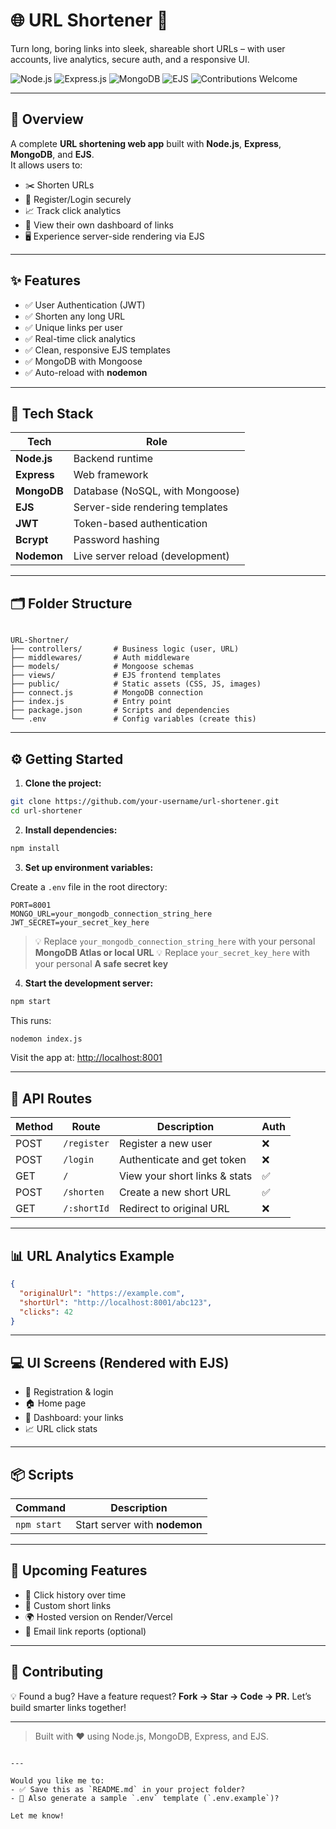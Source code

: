 # 🌐 URL Shortener 🔗  
Turn long, boring links into sleek, shareable short URLs – with user accounts, live analytics, secure auth, and a responsive UI.

![Node.js](https://img.shields.io/badge/Node.js-18.x-brightgreen)
![Express.js](https://img.shields.io/badge/Express.js-Fast%20%26%20Minimal-E7BDC8)
![MongoDB](https://img.shields.io/badge/MongoDB-Atlas-success)
![EJS](https://img.shields.io/badge/EJS-Templating-orange)
![Contributions Welcome](https://img.shields.io/badge/Contributions-Welcome-ff69b4)

---

## 🚀 Overview

A complete **URL shortening web app** built with **Node.js**, **Express**, **MongoDB**, and **EJS**.  
It allows users to:

- ✂️ Shorten URLs
- 🔐 Register/Login securely
- 📈 Track click analytics
- 🧾 View their own dashboard of links
- 🖥️ Experience server-side rendering via EJS

---

## ✨ Features

- ✅ User Authentication (JWT)
- ✅ Shorten any long URL
- ✅ Unique links per user
- ✅ Real-time click analytics
- ✅ Clean, responsive EJS templates
- ✅ MongoDB with Mongoose
- ✅ Auto-reload with **nodemon**

---

## 🧰 Tech Stack

| Tech        | Role                              |
|-------------|-----------------------------------|
| **Node.js** | Backend runtime                   |
| **Express** | Web framework                     |
| **MongoDB** | Database (NoSQL, with Mongoose)   |
| **EJS**     | Server-side rendering templates   |
| **JWT**     | Token-based authentication        |
| **Bcrypt**  | Password hashing                  |
| **Nodemon** | Live server reload (development)  |

---

## 🗂️ Folder Structure

```

URL-Shortner/
├── controllers/       # Business logic (user, URL)
├── middlewares/       # Auth middleware
├── models/            # Mongoose schemas
├── views/             # EJS frontend templates
├── public/            # Static assets (CSS, JS, images)
├── connect.js         # MongoDB connection
├── index.js           # Entry point
├── package.json       # Scripts and dependencies
└── .env               # Config variables (create this)

````

---

## ⚙️ Getting Started

1. **Clone the project:**

```bash
git clone https://github.com/your-username/url-shortener.git
cd url-shortener
````

2. **Install dependencies:**

```bash
npm install
```

3. **Set up environment variables:**

Create a `.env` file in the root directory:

```env
PORT=8001
MONGO_URL=your_mongodb_connection_string_here
JWT_SECRET=your_secret_key_here
```

> 💡 Replace `your_mongodb_connection_string_here` with your personal **MongoDB Atlas or local URL**
> 💡 Replace `your_secret_key_here` with your personal **A safe secret key**

4. **Start the development server:**

```bash
npm start
```

This runs:

```bash
nodemon index.js
```

Visit the app at: [http://localhost:8001](http://localhost:8001)

---

## 📡 API Routes

| Method | Route        | Description                   | Auth |
| ------ | ------------ | ----------------------------- | ---- |
| POST   | `/register`  | Register a new user           | ❌    |
| POST   | `/login`     | Authenticate and get token    | ❌    |
| GET    | `/`          | View your short links & stats | ✅    |
| POST   | `/shorten`   | Create a new short URL        | ✅    |
| GET    | `/:shortId`  | Redirect to original URL      | ❌    |

---

## 📊 URL Analytics Example

```json
{
  "originalUrl": "https://example.com",
  "shortUrl": "http://localhost:8001/abc123",
  "clicks": 42
}
```

---

## 💻 UI Screens (Rendered with EJS)

* 📝 Registration & login
* 🏠 Home page
* 📂 Dashboard: your links
* 📈 URL click stats

---

## 📦 Scripts

| Command     | Description                   |
| ----------- | ----------------------------- |
| `npm start` | Start server with **nodemon** |

---

## 🔮 Upcoming Features

* 📆 Click history over time
* 🧩 Custom short links
* 🌍 Hosted version on Render/Vercel
* 📧 Email link reports (optional)

---

## 🤝 Contributing

💡 Found a bug? Have a feature request?
**Fork → Star → Code → PR.**
Let’s build smarter links together!

---

> Built with ❤️ using Node.js, MongoDB, Express, and EJS.

```

---

Would you like me to:
- ✅ Save this as `README.md` in your project folder?
- 📁 Also generate a sample `.env` template (`.env.example`)?

Let me know!
```
